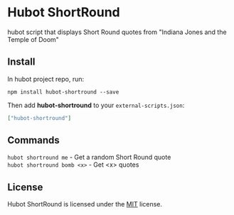 
Hubot ShortRound
============

hubot script that displays Short Round quotes from "Indiana Jones and the Temple of Doom"


Install
-------

In hubot project repo, run:

`npm install hubot-shortround --save`

Then add **hubot-shortround** to your `external-scripts.json`:

```json
["hubot-shortround"]
```

Commands
--------

`hubot shortround me` - Get a random Short Round quote  
`hubot shortround bomb <x>` - Get \<x\> quotes


License
-------

Hubot ShortRound is licensed under the [MIT][mit] license.



[mit]: http://opensource.org/licenses/mit-license.php
